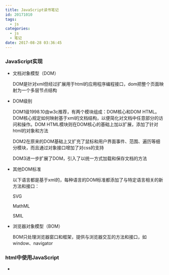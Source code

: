 ```yaml
---
title: JavaScript读书笔记
id: 20171010
tags:
  - js
categories:
  - js
  - 笔记
date: 2017-08-28 03:36:45
---
```


### JavaScript实现

- 文档对象模型（DOM）

  DOM是针对xml但经过扩展用于html的应用程序编程接口，dom把整个页面映射为一个多层节点结构

- DOM级别

  DOM1级1998.10由w3c推荐，有两个模块组成：DOM核心和DOM HTML。DOM核心规定如何映射基于xml的文档结构，以便简化对文档中任意部分的访问和操作。DOM HTML模块则在DOM核心的基础上加以扩展，添加了针对html的对象和方法

  DOM2在原来的DOM基础上又扩充了鼠标和用户界面事件、范围、遍历等细分模块，而且通过对象接口增加了对css的支持

  DOM3进一步扩展了DOM，引入了以统一方式加载和保存文档的方法

- 其他DOM标准

  以下语言都是基于xml的，每种语言的DOM标准都添加了与特定语言相关的新方法和接口：

  SVG

  MathML

  SMIL

- 浏览器对象模型（BOM）

  BOM只处理浏览器窗口和框架，提供与浏览器交互的方法和接口，如window、navigator


### html中使用JavaScript

* <script>元素

  用于向html页面插入JavaScript，有如下属性

  + async：可选，表示应该立即下载脚本，但不妨碍页面中的其他操作，不保证执行时间
  + defer：可选，表示脚本立即下载，但延迟执行，现实中，多个延迟脚本并不会按顺序执行，因此最好只包含一个延迟脚本

* 在XHTML中的用法

  * xhtml是基于xml的应用而重新定义的一个标准，编写XHTML比html严格得多，直接影响能否在嵌入javascript代码时使用<script />标签，比如a < b，XHTML会将< 解析为标签，这里需要使用'& l t;'代替


###文档模式

+ doctype是通过使用文档类型切换实现的，最初的两种文档模式是：混杂模式和标准模式。混杂模式会让IE的行为与IE5相同，而标准模式则让IE的行为更接近标准行为。这两种模式主要影响Css内容的呈现，某些情况下也会影响到js的解释执行

### typeof操作符

+ "undefined"---未定义

  + 声明变量但未对其加以初始化，但对未声明的变量也会返回undefined

+ "boolean"---布尔值

  + 只有true和false两个值，但是其他类型有等价的值

    | 数据类型      | 转换为true的值 | 转换为false的值 |
    | --------- | --------- | ---------- |
    | Boolean   | true      | false      |
    | String    | 任何非空字符串   | ""（空字符串）   |
    | Number    | 任何非零的数字   | 0和NaN      |
    | Object    | 任何对象      | null       |
    | Undefined |           | undefined  |
    |           |           |            |

+ "string"---字符串

  + ``````
    不可变
    var lang = "Java";
    lang = lang + "Script";
    首先创建一个能容纳是个字符的新字符串，然后在这个字符串中填充"Java"和"Script",最后一步是消回原来的字符串"Java"和"Script"，因此字符串的拼接很慢
    ``````

  + 转换为字符串

    第一种使用每个值的toString方法（null，undefined没有）；第二种，不知道类型，使用String()
+ "number"---数字

  + 浮点数值

    浮点数值中必须包含一个小数点，小数点后面必须至少有一位数字，最高精度17位

  + 数值范围

    5e-324~1.7976931348623157e+308，超出的会被转换成-Infinity或者Infinity

  + NaN

    任何数除以0会返回NaN，isNaN()用于判断是否"不是数值"

  + 数值转换

    Number()用于任何数据类型，parseInt()、parseFloat()转换字符串

+ "object"---对象或者null

  + null只有一个值，就是null，表示空指针对象，undefined == null // true

+ "function"---函数


### 操作符

+ 一元操作符

  + 只能操作一个值的操作符

  + 当执行前置递增和递减操作时，变量的值都是在语句被求值以前改变的

    ```
    var age = 29;
    var anotherAge = --age + 2;
    alert(age); // 28
    alert(anotherAge); //30
    ```

  + 后置递增和递减操作，变量的值都是在语句被求值以后改变37









































